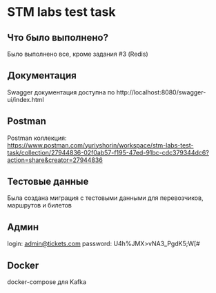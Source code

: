 # STM labs test task

## Что было выполнено?
 
Было выполнено все, кроме задания #3 (Redis)

## Документация

Swagger документация доступна по http://localhost:8080/swagger-ui/index.html

## Postman 

Postman коллекция: https://www.postman.com/yuriyshorin/workspace/stm-labs-test-task/collection/27944836-02f0ab57-f195-47ed-91bc-cdc379344dc6?action=share&creator=27944836

## Тестовые данные

Была создана миграция с тестовыми данными для перевозчиков, маршрутов и билетов

## Админ

login: admin@tickets.com
password: U4h%JMX>vNA3_PgdK5;W[#

## Docker

docker-compose для Kafka
